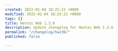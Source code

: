 ```yaml
---
created: 2022-01-04 18:25:21 +0000
modified: 2022-01-04 18:25:21 +0000
tags: []
title: Hentai Web 1.3.6
description: Update changelog for Hentai Web 1.3.6
permalink: "/changelog/hw136/"
published: false

---
```

